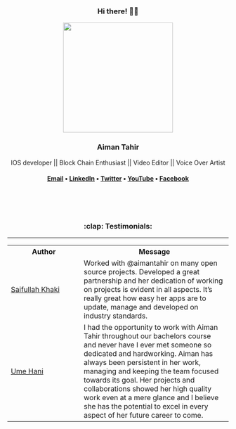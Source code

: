 <div align="center">
    <h3>Hi there! 👋🤓</h3>
    <img width="250" align='center' src="https://user-images.githubusercontent.com/52401617/124347740-833eb380-dbff-11eb-8c2b-58afe260f210.jpg">
    <h3>Aiman Tahir</h3>
    <p>IOS developer || Block Chain Enthusiast || Video Editor || Voice Over Artist</p>
    
  
    
<h4> 
 <!-- Add icon library -->
<link rel="stylesheet" href="https://cdnjs.cloudflare.com/ajax/libs/font-awesome/4.7.0/css/font-awesome.min.css">
<style>

.fa {
  padding: 20px;
  font-size: 30px;
  width: 30px;
  text-align: center;
  text-decoration: none;
  border-radius: 50%;
}
</style>
<a href="mailto:aimantahir1225@gmail.com" class="fa fa-email">Email</a> • 
    <a href="https://www.linkedin.com/in/aimantahir1225/" class="fa fa-linkedin">LinkedIn</a> •
    <a href="https://twitter.com/aimantahir1225"  class="fa fa-twitter">Twitter</a> • 
    <a href="https://www.youtube.com/channel/UCWnRYT9gxFiT3zPoUbpqylQ" class="fa fa-youtube">YouTube</a> • 
    <a href="https://www.facebook.com/aiman.tahir.3511" class="fa fa-facebook">Facebook</a> </h4>
<br>    
</div>


<br>
<h3 align="center">:clap: Testimonials:</h3>
<hr>
<table>
  <tr>
    <th>Author</th>
    <th>Message</th>
  </tr>
  <tr>
    <td width="150"><a target="_blank" href="https://github.com/SaifKhaki">Saifullah Khaki</a></td>
    <td>Worked with @aimantahir on many open source projects. Developed a great partnership and her dedication of working on projects is evident in all aspects. It’s really great how easy her apps are to update, manage and developed on industry standards.</td>
  </tr>
  <tr>
    <td><a target="_blank" href="https://github.com/Um-e-Hani">Ume Hani</a></td>
    <td>I had the opportunity to work with Aiman Tahir throughout our bachelors course and never have I ever met someone so dedicated and hardworking. Aiman has always been persistent in her work, managing and keeping the team focused towards its goal. Her projects and collaborations showed her high quality work even at a mere glance and I believe she has the potential to excel in every aspect of her future career to come.</td>
  </tr>
</table>
<br>

